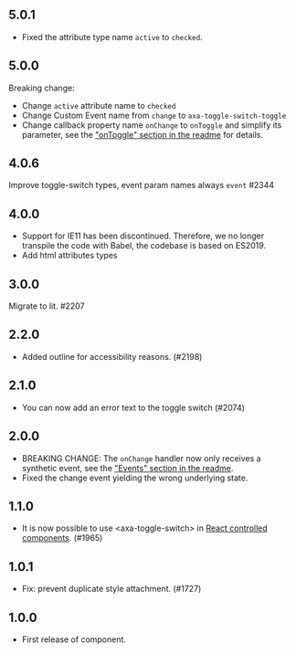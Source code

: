 ## 5.0.1

- Fixed the attribute type name `active` to `checked`.

## 5.0.0

Breaking change:
- Change `active` attribute name to `checked`
- Change Custom Event name from `change` to `axa-toggle-switch-toggle`
- Change callback property name `onChange` to `onToggle` and simplify its parameter, see the ["onToggle" section in the readme](https://github.com/axa-ch-webhub-cloud/pattern-library/tree/develop/src/components/10-atoms/toggle-switch#ontoggle) for details.

## 4.0.6

Improve toggle-switch types, event param names always `event` #2344

## 4.0.0

- Support for IE11 has been discontinued. Therefore, we no longer transpile the code with Babel, the codebase is based on ES2019.
- Add html attributes types

## 3.0.0

Migrate to lit. #2207

## 2.2.0

- Added outline for accessibility reasons. (#2198)

## 2.1.0

- You can now add an error text to the toggle switch (#2074)

## 2.0.0

- BREAKING CHANGE: The `onChange` handler now only receives a synthetic event, see the ["Events" section in the readme](https://github.com/axa-ch-webhub-cloud/pattern-library/tree/develop/src/components/10-atoms/toggle-switch#events).
- Fixed the change event yielding the wrong underlying state.

## 1.1.0

- It is now possible to use &lt;axa-toggle-switch&gt; in [React controlled components](https://reactjs.org/docs/forms.html#controlled-components). (#1965)

## 1.0.1

- Fix: prevent duplicate style attachment. (#1727)

## 1.0.0

- First release of component.
